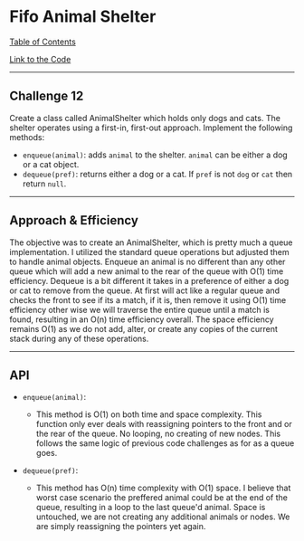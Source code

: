 # Fifo Animal Shelter
[Table of Contents](../../../README.md)

[Link to the Code](./queue-with-stacks.js)

---

## Challenge 12

Create a class called AnimalShelter which holds only dogs and cats. The shelter operates using a first-in, first-out approach.
Implement the following methods:
- `enqueue(animal)`: adds `animal` to the shelter. `animal` can be either a dog or a cat object.
- `dequeue(pref)`: returns either a dog or a cat. If `pref` is not `dog` or `cat` then return `null`.

---

## Approach & Efficiency
The objective was to create an AnimalShelter, which is pretty much a queue implementation. I utilized the standard queue operations but adjusted them to handle animal objects. Enqueue an animal is no different than any other queue which will add a new animal to the rear of the queue with O(1) time efficiency. Dequeue is a bit different it takes in a preference of either a dog or cat to remove from the queue. At first will act like a regular queue and checks the front to see if its a match, if it is, then remove it using O(1) time efficiency other wise we will traverse the entire queue until a match is found, resulting in an O(n) time efficiency overall. The space efficiency remains O(1) as we do not add, alter, or create any copies of the current stack during any of these operations.

---

## API

- `enqueue(animal)`:
    - This method is O(1) on both time and space complexity. This function only ever deals with reassigning pointers to the front and or the rear of the queue. No looping, no creating of new nodes. This follows the same logic of previous code challenges as for as a queue goes.

- `dequeue(pref)`:
    - This method has O(n) time complexity with O(1) space. I believe that worst case scenario the preffered animal could be at the end of the queue, resulting in a loop to the last queue'd animal. Space is untouched, we are not creating any additional animals or nodes. We are simply reassigning the pointers yet again.
